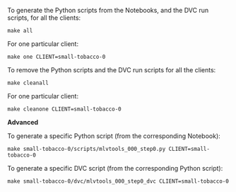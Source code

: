 To generate the Python scripts from the Notebooks, and the DVC run scripts, for all the clients:

```shell
make all
```

For one particular client:

```shell
make one CLIENT=small-tobacco-0
```

To remove the Python scripts and the DVC run scripts for all the clients:

```shell
make cleanall
```

For one particular client:

```shell
make cleanone CLIENT=small-tobacco-0
```

**Advanced**

To generate a specific Python script (from the corresponding Notebook):

```shell
make small-tobacco-0/scripts/mlvtools_000_step0.py CLIENT=small-tobacco-0
```

To generate a specific DVC script (from the corresponding Python script):

```shell
make small-tobacco-0/dvc/mlvtools_000_step0_dvc CLIENT=small-tobacco-0
```
